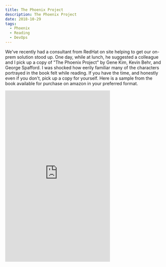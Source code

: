 ```yaml
---
title: The Phoenix Project
description: The Phoenix Project
date: 2018-10-29
tags:
  - Phoenix
  - Reading
  - DevOps
---
```


We've recently had a consultant from RedHat on site helping to get our on-prem solution stood up.  One day, while at lunch, he suggested a colleague and I pick up a copy of "The Phoenix Project" by Gene Kim, Kevin Behr, and George Spafford.  I was shocked how eerily familiar many of the characters portrayed in the book felt while reading.  If you have the time, and honestly even if you don't, pick up a copy for yourself.  Here is a sample from the book available for purchase on amazon in your preferred format.

<iframe type="text/html" width="336" height="550" frameborder="0" allowfullscreen style="max-width:100%" src="https://read.amazon.com/kp/card?asin=B078Y98RG8&preview=inline&linkCode=kpe&ref_=cm_sw_r_kb_dp_S711BbP3N64Z8&tag=mobilea053c12-20" ></iframe>
